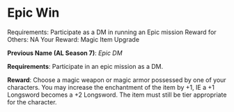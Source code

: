 # Epic Win

Requirements: Participate as a DM in running an Epic mission
Reward for Others: NA
Your Reward: Magic Item Upgrade

**Previous Name (AL Season 7)**: *Epic DM*

**Requirements**: Participate in an epic mission as a DM.

**Reward**: Choose a magic weapon or magic armor possessed by one of your characters. You may increase the enchantment of the item by +1, IE a +1 Longsword becomes a +2 Longsword. The item must still be tier appropriate for the character.